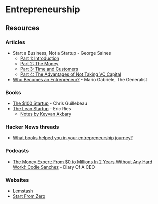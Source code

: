 # Entrepreneurship

## Resources

### Articles

* Start a Business, Not a Startup - George Saines
  * [Part 1: Introduction](https://overthinkingmoney.com/2023/05/02/start-a-business-not-a-startup-part-1/)
  * [Part 2: The Money](https://overthinkingmoney.com/2023/05/09/start-a-business-not-a-startup-part-2-the-money/)
  * [Part 3: Time and Customers](https://overthinkingmoney.com/2023/05/16/start-a-business-not-a-startup-part-3-time-and-customers/)
  * [Part 4: The Advantages of Not Taking VC Capital](https://overthinkingmoney.com/2023/05/23/the-advantages-of-not-taking-vc-capital/)
* [Who Becomes an Entrepreneur?](https://www.generalist.com/briefing/who-becomes-an-entrepreneur) - Mario Gabriele, The Generalist

### Books

* [The $100 Startup](https://smile.amazon.co.uk/dp/0307951529) - Chris Guillebeau
* [The Lean Startup](https://theleanstartup.com/) - Eric Ries
  * [Notes by Keyvan Akbary](https://keyvanakbary.github.io/learning-notes/books/the-lean-startup/)

### Hacker News threads

* [What books helped you in your entrepreneurship journey?](https://news.ycombinator.com/item?id=35168647)

### Podcasts

* [The Money Expert: From $0 to Millions In 2 Years Without Any Hard Work!: Codie Sanchez](https://www.youtube.com/watch?v=XkxZCJ2pYqs) - Diary Of A CEO

### Websites

* [Lemstash](https://www.lemstash.com/)
* [Start From Zero](https://startfromzero.com/)
